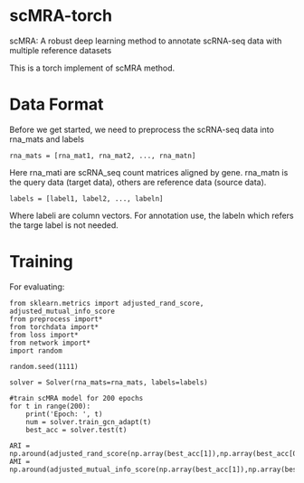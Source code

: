# scMRA-torch
scMRA: A robust deep learning method to annotate scRNA-seq data with multiple reference datasets

This is a torch implement of scMRA method.

# Data Format
Before we get started, we need to preprocess the scRNA-seq data into rna_mats and labels

    rna_mats = [rna_mat1, rna_mat2, ..., rna_matn]
    
Here rna_mati are scRNA_seq count matrices aligned by gene. rna_matn is the query data (target data), others are reference data (source data).

    labels = [label1, label2, ..., labeln]
    
Where labeli are column vectors. For annotation use, the labeln which refers the targe label is not needed.

# Training
For evaluating:

    from sklearn.metrics import adjusted_rand_score, adjusted_mutual_info_score
    from preprocess import*
    from torchdata import*
    from loss import*
    from network import*
    import random
    
    random.seed(1111)
    
    solver = Solver(rna_mats=rna_mats, labels=labels)
    
    #train scMRA model for 200 epochs
    for t in range(200):
        print('Epoch: ', t)
        num = solver.train_gcn_adapt(t)
        best_acc = solver.test(t)
    
    ARI = np.around(adjusted_rand_score(np.array(best_acc[1]),np.array(best_acc[0])),5)
    AMI = np.around(adjusted_mutual_info_score(np.array(best_acc[1]),np.array(best_acc[0])),5)

